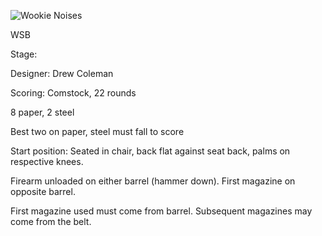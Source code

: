 ![Wookie Noises](https://github.com/bagellord/USPSA-Stages/blob/master/21-25%20rounds/Wookie%20Noises%20-%2022%20rounds%20-%20Comstock/wookie%20noises.png)

WSB

Stage: <wookie noises>

Designer: Drew Coleman

Scoring: Comstock, 22 rounds

8 paper, 2 steel

Best two on paper, steel must fall to score

Start position: Seated in chair, back flat against seat back, palms on respective knees.

Firearm unloaded on either barrel (hammer down). First magazine on opposite barrel.

First magazine used must come from barrel. Subsequent magazines may come from the belt.

